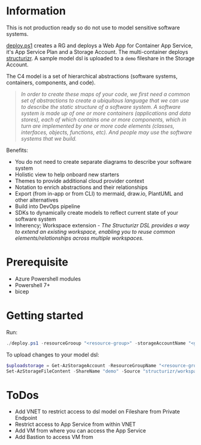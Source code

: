 # Information

This is not production ready so do not use to model sensitive software systems.

[deploy.ps1](deploy.ps1) creates a RG and deploys a Web App for Container App Service, it's App Service Plan and a Storage Account.  The multi-container deploys [structurizr](www.c4model.com).  A sample model dsl is uploaded to a `demo` fileshare in the Storage Account.

The C4 model is a set of hierarchical abstractions (software systems, containers, components, and code).

> _In order to create these maps of your code, we first need a common set of abstractions to create a ubiquitous language that we can use to describe the static structure of a software system. A software system is made up of one or more containers (applications and data stores), each of which contains one or more components, which in turn are implemented by one or more code elements (classes, interfaces, objects, functions, etc). And people may use the software systems that we build._

Benefits:
- You do not need to create separate diagrams to describe your software system
- Holistic view to help onboard new starters
- Themes to provide additional cloud provider context
- Notation to enrich abstractions and their relationships
- Export (from in-app or from CLI) to mermaid, draw.io, PlantUML and other alternatives
- Build into DevOps pipeline
- SDKs to dynamically create models to reflect current state of your software system
- Inherency; Workspace extension - _The Structurizr DSL provides a way to extend an existing workspace, enabling you to reuse common elements/relationships across multiple workspaces._

# Prerequisite

- Azure Powershell modules
- Powershell 7+
- bicep

# Getting started

Run:

```powershell
./deploy.ps1 -resourceGrooup "<resource-group>" -storageAccountName "<globally-unique-storage-account>" -appServiceName "<globally-unique-app-service>"
```

To upload changes to your model dsl:

```powershell
$uploadstorage = Get-AzStorageAccount -ResourceGroupName "<resource-group>" -Name "<globally-unique-storage-account>"
Set-AzStorageFileContent -ShareName "demo" -Source "structurizr/workspace.dsl" -Path "workspace.dsl" -Context $uploadstorage.Context -Force
```
# ToDos

- Add VNET to restrict access to dsl model on Fileshare from Private Endpoint
- Restrict access to App Service from within VNET
- Add VM from where you can access the App Service
- Add Bastion to access VM from